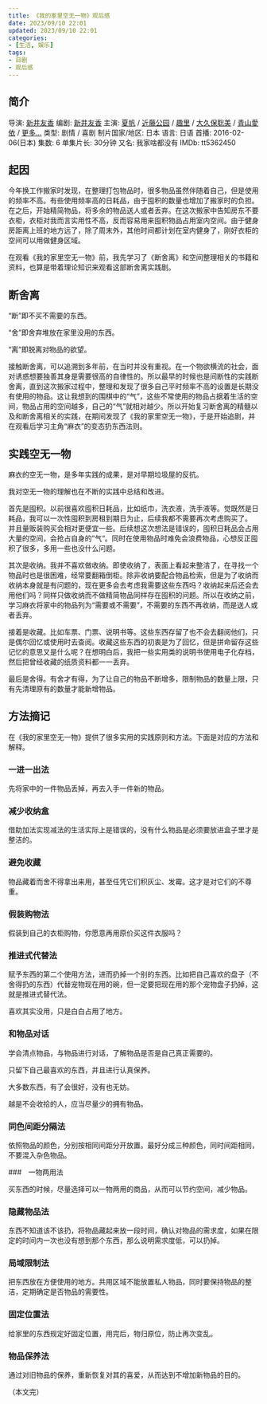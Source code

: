 ```yaml
---
title: 《我的家里空无一物》观后感
date: 2023/09/10 22:01
updated: 2023/09/10 22:01
categories:
- [生活, 娱乐]
tags:
- 日剧
- 观后感
---
```


## 简介

导演: [新井友香](https://movie.douban.com/celebrity/1342375/)
编剧: [新井友香](https://movie.douban.com/subject_search?search_text=新井友香)
主演: [夏帆](https://movie.douban.com/celebrity/1274311/) / [近藤公园](https://movie.douban.com/celebrity/1029875/) / [趣里](https://movie.douban.com/celebrity/1344658/) / [大久保聡美](https://movie.douban.com/subject_search?search_text=大久保聡美) / [青山愛依](https://movie.douban.com/subject_search?search_text=青山愛依) / [更多...](javascript:;)
类型: 剧情 / 喜剧
制片国家/地区: 日本
语言: 日语
首播: 2016-02-06(日本)
集数: 6
单集片长: 30分钟
又名: 我家啥都没有
IMDb: tt5362450

## 起因

今年换工作搬家时发现，在整理打包物品时，很多物品虽然伴随着自己，但是使用的频率不高。有些使用频率高的日耗品，由于囤积的数量也增加了搬家时的负担。在之后，开始精简物品，将多余的物品送人或者丢弃。在这次搬家中告知房东不要衣柜，衣柜对我而言实用性不高，反而容易用来囤积物品占用室内空间。由于健身房距离上班的地方远了，除了周末外，其他时间都计划在室内健身了，刚好衣柜的空间可以用做健身区域。

在观看《我的家里空无一物》前，我先学习了《断舍离》和空间整理相关的书籍和资料，也算是带着理论知识来观看这部断舍离实践剧。



## 断舍离

“断”即不买不需要的东西。

“舍”即舍弃堆放在家里没用的东西。

“离”即脱离对物品的欲望。

接触断舍离，可以追溯到多年前，在当时并没有重视。在一个物欲横流的社会，面对诱惑想要独善其身是需要很高的自律性的。所以最早的时候也是间断性的实践断舍离，直到这次搬家过程中，整理和发现了很多自己平时频率不高的设置是长期没有使用的物品。这让我想到的围棋中的“气”，这些不常使用的物品占据着生活的空间，物品占用的空间越多，自己的“气”就相对越少。所以开始复习断舍离的精髓以及和断舍离相关的实践，在期间发现了《我的家里空无一物》，于是开始追剧，并在观看后学习主角“麻衣”的变态扔东西法则。



## 实践空无一物

麻衣的空无一物，是多年实践的成果，是对早期垃圾屋的反抗。

我对空无一物的理解也在不断的实践中总结和改进。

首先是囤积。以前很喜欢囤积日耗品，比如纸巾，洗衣液，洗手液等。觉既然是日耗品，我可以一次性囤积到房租到期日为止，后续我都不需要再次考虑购买了。 并且量贩装购买会相对更便宜一些。后续想这次想法是错误的，囤积日耗品会占用大量的空间，会抢占自身的”气“。同时在使用物品时难免会浪费物品，心想反正囤积了很多，多用一些也没什么问题。

其次是收纳。我并不喜欢做收纳。即使收纳了，表面上看起来整洁了，在寻找一个物品时也是很困难，经常要翻箱倒柜。除非收纳要配合物品检索，但是为了收纳而收纳本身就是有问题的，现在更多会去考虑我需要这些东西吗？收纳起来后还会去用他们吗？同样只做收纳而不做精简物品同样存在囤积的问题。所以在收纳之前，学习麻衣将家中的物品列为“需要或不需要”，不需要的东西不再收纳，而是送人或者丢弃。

接着是收藏。比如车票、门票、说明书等。这些东西存留了也不会去翻阅他们，只是偶尔回忆或使用时去查阅。收藏这些东西的初衷是为了回忆，但是拼命留存这些记忆的意思又是什么呢？在想明白后，我把一些实用类的说明书使用电子化存档，然后把曾经收藏的纸质资料都一一丢弃。

最后是舍得。有舍才有得，为了让自己的物品不断增多，限制物品的数量上限，只有先清理原有的数量才能新增物品。



## 方法摘记

在《我的家里空无一物》提供了很多实用的实践原则和方法。下面是对应的方法和解释。



### 一进一出法

先将家中的一件物品丢掉，再去入手一件新的物品。



### 减少收纳盒

借助加法实现减法的生活实际上是错误的，没有什么物品是必须要放进盒子里才是整洁的。



### 避免收藏

物品藏着而舍不得拿出来用，甚至任凭它们积灰尘、发霉。这才是对它们的不尊重。



### 假装购物法

假装到自己的衣柜购物，你愿意再用原价买这件衣服吗？



### 推进式代替法

赋予东西的第二个使用方法，进而扔掉一个别的东西。比如把自己喜欢的盘子（不舍得扔的东西）代替宠物现在用的碗，但一定要把现在用的那个宠物盘子扔掉，这就是推进式替代法。

喜欢其实没用，只是白白占用了地方。



### 和物品对话

学会清点物品，与物品进行对话，了解物品是否是自己真正需要的。

只留下自己最喜欢的东西，并且进行认真保养。

大多数东西，有了会很好，没有也无妨。

越是不会收拾的人，应当尽量少的拥有物品。



### 同色间距分隔法

依照物品的颜色，分别按相同间距分开放置。最好分成三种颜色，同时间距相同，不要混入杂色物品。



###　一物两用法

买东西的时候，尽量选择可以一物两用的商品，从而可以节约空间，减少物品。



### 隐藏物品法

东西不知道该不该扔，将物品藏起来放一段时间，确认对物品的需求度，如果在限定的时间内一次也没有想到那个东西，那么说明需求度低，可以扔掉。



### 局域限制法

把东西放在方便使用的地方。共用区域不能放置私人物品，同时要保持物品的整洁，定期确定是否物品的需要性。



### 固定位置法

给家里的东西规定好固定位置，用完后，物归原位，防止再次变乱。



### 物品保养法

通过对旧物品的保养，重新恢复对其的喜爱，从而达到不增加新物品的目的。

（本文完）

